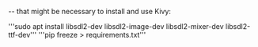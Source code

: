 

-- that might be necessary to install and use Kivy:

'''sudo apt install libsdl2-dev libsdl2-image-dev libsdl2-mixer-dev libsdl2-ttf-dev'''
'''pip freeze > requirements.txt'''
